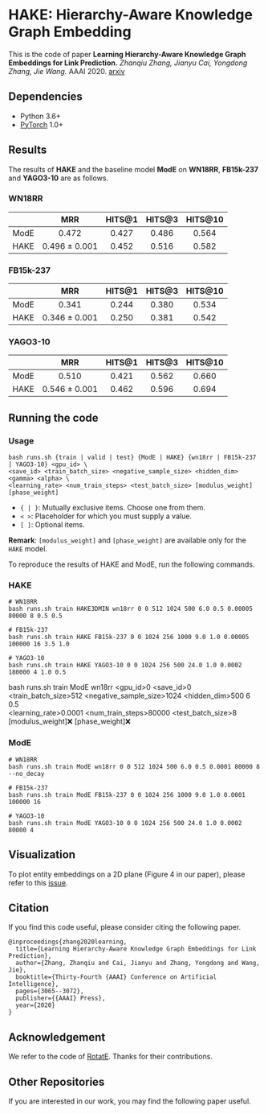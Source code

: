 # HAKE: Hierarchy-Aware Knowledge Graph Embedding
This is the code of paper **Learning Hierarchy-Aware Knowledge Graph Embeddings for Link Prediction.** *Zhanqiu Zhang, Jianyu Cai, Yongdong Zhang, Jie Wang.* AAAI 2020.  [arxiv](https://arxiv.org/abs/1911.09419)

## Dependencies
- Python 3.6+
- [PyTorch](http://pytorch.org/) 1.0+

## Results
The results of **HAKE** and the baseline model **ModE** on **WN18RR**, **FB15k-237** and **YAGO3-10** are as follows.
 
### WN18RR
| | MRR |  HITS@1 | HITS@3 | HITS@10 |
|:----------:|:----------:|:----------:|:----------:|:----------:|
| ModE | 0.472 | 0.427 | 0.486 | 0.564 |
| HAKE | 0.496 ± 0.001 | 0.452 | 0.516 | 0.582 |


### FB15k-237
| | MRR | HITS@1 | HITS@3 | HITS@10 |
|:----------:|:----------:|:----------:|:----------:|:----------:|
| ModE | 0.341 |  0.244 | 0.380 | 0.534 |
| HAKE | 0.346 ± 0.001 |  0.250 | 0.381 | 0.542 |

### YAGO3-10
| | MRR | HITS@1 | HITS@3 | HITS@10 |
|:----------:|:----------:|:----------:|:----------:|:----------:|
| ModE | 0.510 |  0.421 | 0.562 | 0.660 |
| HAKE | 0.546  ± 0.001 |  0.462 | 0.596 | 0.694 |


## Running the code 

### Usage
```
bash runs.sh {train | valid | test} {ModE | HAKE} {wn18rr | FB15k-237 | YAGO3-10} <gpu_id> \
<save_id> <train_batch_size> <negative_sample_size> <hidden_dim> <gamma> <alpha> \
<learning_rate> <num_train_steps> <test_batch_size> [modulus_weight] [phase_weight]
```
- `{ | }`: Mutually exclusive items. Choose one from them.
- `< >`: Placeholder for which you must supply a value.
- `[ ]`: Optional items.

**Remark**: `[modulus_weight]` and `[phase_weight]` are available only for the `HAKE` model.

To reproduce the results of HAKE and ModE, run the following commands.

### HAKE
```
# WN18RR
bash runs.sh train HAKE3DMIN wn18rr 0 0 512 1024 500 6.0 0.5 0.00005 80000 8 0.5 0.5

# FB15k-237
bash runs.sh train HAKE FB15k-237 0 0 1024 256 1000 9.0 1.0 0.00005 100000 16 3.5 1.0

# YAGO3-10
bash runs.sh train HAKE YAGO3-10 0 0 1024 256 500 24.0 1.0 0.0002 180000 4 1.0 0.5
```
bash runs.sh train ModE wn18rr <gpu_id>0 <save_id>0 <train_batch_size>512 <negative_sample_size>1024 <hidden_dim>500 <gamma>6 <alpha>0.5 \
<learning_rate>0.0001 <num_train_steps>80000 <test_batch_size>8 [modulus_weight]❌ [phase_weight]❌

### ModE
```
# WN18RR
bash runs.sh train ModE wn18rr 0 0 512 1024 500 6.0 0.5 0.0001 80000 8 --no_decay

# FB15k-237
bash runs.sh train ModE FB15k-237 0 0 1024 256 1000 9.0 1.0 0.0001 100000 16

# YAGO3-10
bash runs.sh train ModE YAGO3-10 0 0 1024 256 500 24.0 1.0 0.0002 80000 4
```

## Visualization
To plot entity embeddings on a 2D plane (Figure 4 in our paper), please refer to this [issue](https://github.com/MIRALab-USTC/KGE-HAKE/issues/2).

## Citation
If you find this code useful, please consider citing the following paper.
```
@inproceedings{zhang2020learning,
  title={Learning Hierarchy-Aware Knowledge Graph Embeddings for Link Prediction},
  author={Zhang, Zhanqiu and Cai, Jianyu and Zhang, Yongdong and Wang, Jie},
  booktitle={Thirty-Fourth {AAAI} Conference on Artificial Intelligence},
  pages={3065--3072},
  publisher={{AAAI} Press},
  year={2020}
}
```

## Acknowledgement
We refer to the code of [RotatE](https://github.com/DeepGraphLearning/KnowledgeGraphEmbedding). Thanks for their contributions.

## Other Repositories
If you are interested in our work, you may find the following paper useful.

